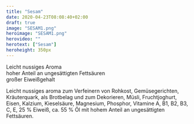 ```yaml
---
title: "Sesam"
date: 2020-04-23T08:08:40+02:00
draft: true
image: "SESAM1.png"
heroimage: "SESAM1.png"
herovideo: ""
herotext: ["Sesam"]
heroheight: 350px
---
```

Leicht nussiges Aroma  
hoher Anteil an ungesättigten Fettsäuren  
großer Eiweißgehalt  

Leicht nussiges aroma zum Verfeinern von Rohkost, Gemüsegerichten, Kräuterquark, als Brotbelag und zum Dekorieren, Müsli, Fruchtjoghurt, Eisen, Kalzium, Kieselsäure, Magnesium, Phosphor, Vitamine A, B1, B2, B3, C, E, 25 % Eiweiß, ca. 55 % Öl mit hohem Anteil an ungesättigten Fettsäuren.
